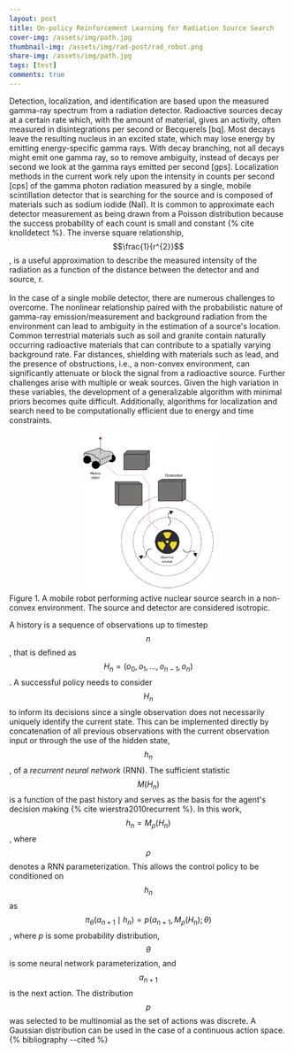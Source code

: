 ```yaml
---
layout: post
title: On-policy Reinforcement Learning for Radiation Source Search
cover-img: /assets/img/path.jpg
thumbnail-img: /assets/img/rad-post/rad_robot.png
share-img: /assets/img/path.jpg
tags: [test]
comments: true
---
```


Detection, localization, and identification are based upon the measured gamma-ray spectrum from a radiation detector. 
Radioactive sources decay at a certain rate which, with the amount of material, gives an activity, often measured in disintegrations per second or Becquerels [bq]. 
Most decays leave the resulting nucleus in an excited state, which may lose energy by emitting energy-specific gamma rays. 
With decay branching, not all decays might emit one gamma ray, so to remove ambiguity, instead of decays per second we look at the gamma rays emitted per second [gps]. 
Localization methods in the current work rely upon the intensity in counts per second [cps] of the gamma photon radiation measured by a single, mobile scintillation detector that is searching for the source and is composed of materials such as sodium iodide (NaI). 
It is common to approximate each detector measurement as being drawn from a Poisson distribution because the success probability of each count is small and constant {% cite knolldetect %}. 
The inverse square relationship, $$\frac{1}{r^{2}}$$, is a useful approximation to describe the measured intensity of the radiation as a function of the distance between the detector and and source, r. 
<br><br>
In the case of a single mobile detector, there are numerous challenges to overcome. The nonlinear relationship paired with the probabilistic nature of gamma-ray emission/measurement and background radiation from the environment can lead to ambiguity in the estimation of a source's location. 
Common terrestrial materials such as soil and granite contain naturally occurring radioactive materials that can contribute to a spatially varying background rate.
Far distances, shielding with materials such as lead, and the presence of obstructions, i.e., a non-convex environment, can significantly attenuate or block the signal from a radioactive source. 
Further challenges arise with multiple or weak sources. 
Given the high variation in these variables, the development of a generalizable algorithm with minimal priors becomes quite difficult. 
Additionally, algorithms for localization and search need to be computationally efficient due to energy and time constraints. 
 

<div class='figure'>
    <img src="/assets/img/rad-post/rad_robot.png"
         style="width: 50%; display: block; margin: 0 auto;"/>
    <div class='caption'>
        <span class='caption-label'>Figure 1.</span> A mobile robot performing active nuclear source search in a non-convex environment. The source and detector are considered isotropic. 
    </div>
</div>

A history is a sequence of observations up to timestep $$n$$, that is defined as $$H_{n}=(o_{0},o_{1},...,o_{n-1},o_{n})$$. A successful policy needs to consider $$H_{n}$$ to inform its decisions since a single observation does not necessarily uniquely identify the current state. This can be implemented directly by concatenation of all previous observations with the current observation input or through the use of the hidden state, $$h_{n}$$, of a *recurrent neural network* (RNN). The sufficient statistic $$M(H_{n})$$ is a function of the past history and serves as the basis for the agent's decision making {% cite wierstra2010recurrent %}. In this work, $$h_{n} = M_{\rho}(H_{n})$$, where $$\rho$$ denotes a RNN parameterization. This allows the control policy to be conditioned on $$h_{n}$$ as $$\pi_{\theta}(a_{n+1} \mid h_{n}) = p(a_{n+1},M_{\rho}(H_{n});\theta)$$, where $p$ is some probability distribution, $$\theta$$ is some neural network parameterization, and $$a_{n+1}$$ is the next action. The distribution $$p$$ was selected to be multinomial as the set of actions was discrete. A Gaussian distribution can be used in the case of a continuous action space.
{% bibliography --cited %}	